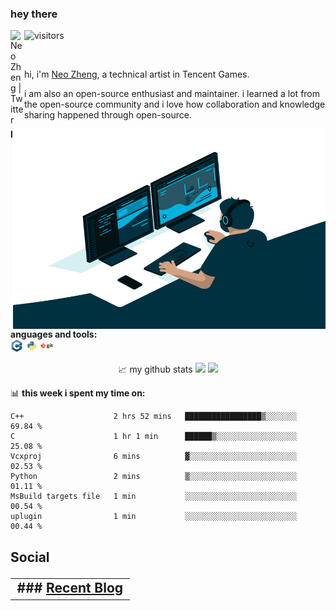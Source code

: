 ### hey there 

<a href="https://twitter.com/NeoZheng2336">
  <img align="left" alt="Neo Zheng | Twitter" width="22px" src="https://raw.githubusercontent.com/peterthehan/peterthehan/master/assets/twitter.svg" />
</a>


![visitors](https://visitor-badge.glitch.me/badge?page_id=aIFzzf.aIFzzf)

<br />

hi, i'm [Neo Zheng](https://neozheng.cn/), a technical artist in Tencent Games.

i am also an open-source enthusiast and maintainer. i learned a lot from the open-source community and i love how collaboration and knowledge sharing happened through open-source.


  <img align="right" alt="GIF" src="https://github.com/aIFzzf/aIFzzf/blob/main/code.gif?raw=true" width="500" height="320" />

**languages and tools:**  
<code><img height="20" src="https://raw.githubusercontent.com/github/explore/80688e429a7d4ef2fca1e82350fe8e3517d3494d/topics/cpp/cpp.png"></code>
<code><img height="20" src="https://raw.githubusercontent.com/github/explore/80688e429a7d4ef2fca1e82350fe8e3517d3494d/topics/python/python.png"></code>
<code><img height="20" src="https://raw.githubusercontent.com/github/explore/80688e429a7d4ef2fca1e82350fe8e3517d3494d/topics/git/git.png"></code>



<div align="center">
📈 my github stats
<span>  </span>
<img height="170px" src="https://github-readme-stats.vercel.app/api?username=aIFzzf" /><span>  </span><img height="170px" src="https://github-readme-stats.vercel.app/api/top-langs/?username=aIFzzf&layout=compact&langs_count=8" />
<span>  </span>
</div>





<!--START_SECTION:waka-->

📊 **this week i spent my time on:**

```text
C++                    2 hrs 52 mins   █████████████████▒░░░░░░░   69.84 %
C                      1 hr 1 min      ██████▒░░░░░░░░░░░░░░░░░░   25.08 %
Vcxproj                6 mins          ▓░░░░░░░░░░░░░░░░░░░░░░░░   02.53 %
Python                 2 mins          ▒░░░░░░░░░░░░░░░░░░░░░░░░   01.11 %
MsBuild targets file   1 min           ░░░░░░░░░░░░░░░░░░░░░░░░░   00.54 %
uplugin                1 min           ░░░░░░░░░░░░░░░░░░░░░░░░░   00.44 %
```

<!--END_SECTION:waka-->





##  Social <table> <tbody> <tr>        <td  valign="top" width="100%">  ###  <a href="https://achuan-2.github.io/" target="_blank">Recent Blog</a>  <!-- START_SECTION:blog -->  <!-- END_SECTION:blog --> </td>    

